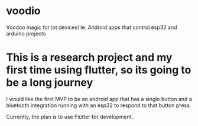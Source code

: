 # voodio
Voodoo magic for iot devices!  Ie. Android apps that control esp32 and arduino projects

# This is a research project and my first time using flutter, so its going to be a long journey

I would like the first MVP to be an android app that has a single button and a bluetooth integration running with an esp32 to respond to that button press.

Currently, the plan is to use Flutter for development.
